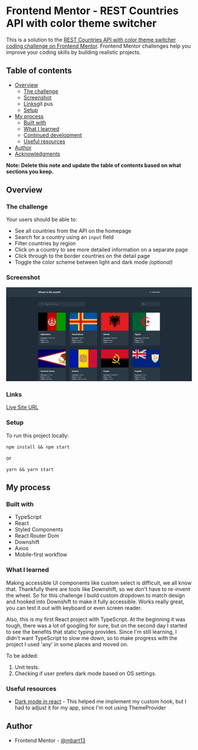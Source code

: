 # Frontend Mentor - REST Countries API with color theme switcher

This is a solution to the [REST Countries API with color theme switcher coding challenge on Frontend Mentor](https://www.frontendmentor.io/challenges/rest-countries-api-with-color-theme-switcher-5cacc469fec04111f7b848ca). Frontend Mentor challenges help you improve your coding skills by building realistic projects.

## Table of contents

- [Overview](#overview)
  - [The challenge](#the-challenge)
  - [Screenshot](#screenshot)
  - [Links](#links)git pus
  - [Setup](#setup)
- [My process](#my-process)
  - [Built with](#built-with)
  - [What I learned](#what-i-learned)
  - [Continued development](#continued-development)
  - [Useful resources](#useful-resources)
- [Author](#author)
- [Acknowledgments](#acknowledgments)

**Note: Delete this note and update the table of contents based on what sections you keep.**

## Overview

### The challenge

Your users should be able to:

- See all countries from the API on the homepage
- Search for a country using an `input` field
- Filter countries by region
- Click on a country to see more detailed information on a separate page
- Click through to the border countries on the detail page
- Toggle the color scheme between light and dark mode _(optional)_

### Screenshot

![](./screenshot.png)

### Links

[Live Site URL](https://rest-countries-api-mbart13.vercel.app)


### Setup

To run this project locally:

```
npm install && npm start
```

or

```
yarn && yarn start
```

## My process

### Built with

- TypeScript
- React
- Styled Components
- React Router Dom
- Downshift
- Axios
- Mobile-first workflow

### What I learned

Making accessible UI components like custom select is difficult, we all know that. Thankfully there are tools like Downshift, so we don't have to re-invent the wheel. So for this challenge I build custom dropdown to match design and hooked into Downshift to make it fully accessible. Works really great, you can test it out with keyboard or even screen reader.

Also, this is my first React project with TypeScript. At the beginning it was tough, there was a lot of googling for sure, but on the second day I started to see the benefits that static typing provides. 
Since I'm still learning, I didn't want TypeScript to slow me down, so to make progress with the project I used 'any' in some places and moved on. 

To be added:

1. Unit tests.
2. Checking if user prefers dark mode based on OS settings.

### Useful resources

- [Dark mode in react](https://www.smashingmagazine.com/2020/04/dark-mode-react-apps-styled-components/) - This helped me implement my custom hook, but I had to adjust it for my app, since I'm not using ThemeProvider

## Author

- Frontend Mentor - [@mbart13](https://www.frontendmentor.io/profile/mbart13)
